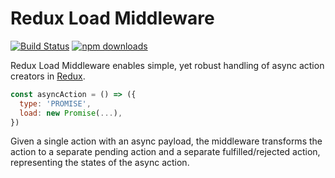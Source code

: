 # Redux Load Middleware

[![Build Status](https://travis-ci.org/pburtchaell/redux-promise-middleware.svg?branch=master)](https://travis-ci.org/pburtchaell/redux-promise-middleware) [![npm downloads](https://img.shields.io/npm/dm/redux-promise-middleware.svg?style=flat)](https://www.npmjs.com/package/redux-promise-middleware)

Redux Load Middleware enables simple, yet robust handling of async action creators in [Redux](http://redux.js.org). 

```js
const asyncAction = () => ({
  type: 'PROMISE',
  load: new Promise(...),
})
```

Given a single action with an async payload, the middleware transforms the action to a separate pending action and a separate fulfilled/rejected action, representing the states of the async action.
